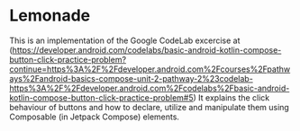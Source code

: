 # Lemonade

This is an implementation of the Google CodeLab excercise at (https://developer.android.com/codelabs/basic-android-kotlin-compose-button-click-practice-problem?continue=https%3A%2F%2Fdeveloper.android.com%2Fcourses%2Fpathways%2Fandroid-basics-compose-unit-2-pathway-2%23codelab-https%3A%2F%2Fdeveloper.android.com%2Fcodelabs%2Fbasic-android-kotlin-compose-button-click-practice-problem#5)
It explains the click behaviour of buttons and how to declare, utilize and manipulate them using Composable (in Jetpack Compose) elements.
